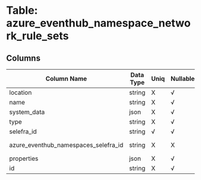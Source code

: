 # Table: azure_eventhub_namespace_network_rule_sets

## Columns 

|  Column Name   |  Data Type  | Uniq | Nullable | Description | 
|  ----  | ----  | ----  | ----  | ---- | 
| location | string | X | √ |  | 
| name | string | X | √ |  | 
| system_data | json | X | √ |  | 
| type | string | X | √ |  | 
| selefra_id | string | √ | √ | random id | 
| azure_eventhub_namespaces_selefra_id | string | X | X | fk to azure_eventhub_namespaces.selefra_id | 
| properties | json | X | √ |  | 
| id | string | X | √ |  | 



